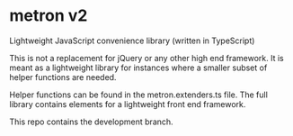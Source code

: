 # metron v2
Lightweight JavaScript convenience library (written in TypeScript)

This is not a replacement for jQuery or any other high end framework.
It is meant as a lightweight library for instances where a smaller subset of helper functions are needed.

Helper functions can be found in the metron.extenders.ts file. The full library contains elements for a lightweight front end framework.

This repo contains the development branch.
